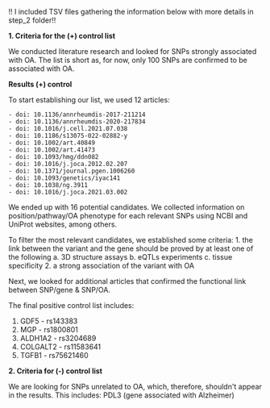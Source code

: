 !! I included TSV files gathering the information below with more details in step_2 folder!!

**1. Criteria for the (+) control list**

We conducted literature research and looked for SNPs strongly associated with OA. 
The list is short as, for now, only 100 SNPs are confirmed to be associated with OA.

**Results (+) control**

To start establishing our list, we used 12 articles: 

    - doi: 10.1136/annrheumdis-2017-211214
    - doi: 10.1136/annrheumdis-2020-217834
    - doi: 10.1016/j.cell.2021.07.038
    - doi: 10.1186/s13075-022-02882-y
    - doi: 10.1002/art.40849
    - doi: 10.1002/art.41473
    - doi: 10.1093/hmg/ddn082
    - doi: 10.1016/j.joca.2012.02.207
    - doi: 10.1371/journal.pgen.1006260
    - doi: 10.1093/genetics/iyac141
    - doi: 10.1038/ng.3911
    - doi: 10.1016/j.joca.2021.03.002

We ended up with 16 potential candidates. We collected information on position/pathway/OA phenotype for each relevant SNPs using NCBI and UniProt websites, among others.

To filter the most relevant candidates, we established some criteria:
    1. the link between the variant and the gene should be proved by at least one of the following
        a. 3D structure assays
        b. eQTLs experiments
        c. tissue specificity
    2. a strong association of the variant with OA 

Next, we looked for additional articles that confirmed the functional link between SNP/gene & SNP/OA.

The final positive control list includes:

1. GDF5 - rs143383
2. MGP - rs1800801
3. ALDH1A2 - rs3204689
4. COLGALT2 - rs11583641
5. TGFB1 - rs75621460 

**2. Criteria for (-) control list**

We are looking for SNPs unrelated to OA, which, therefore, shouldn't appear in the results.
This includes: PDL3 (gene associated with Alzheimer)


